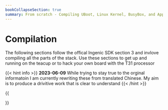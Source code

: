 ```yaml
---
bookCollapseSection: true
summary: From scratch - Compiling UBoot, Linux Kernel, BusyBox, and Applications
---
```


# Compilation

The following sections follow the offical Ingenic SDK section 3 and invlove compiling all the parts of the stack.
Use these sections to get up and running on the teacup or to hack your own board with the T31 processor

{{< hint info >}}
**2023-06-09** While trying to stay true to the orginal informatoin I am currently rewriting these from translated Chinese. My aim is to produce a drivitive work that is clear to understand
{{< /hint >}}

{{<section>}}
